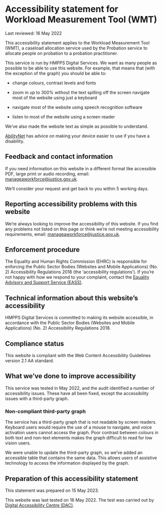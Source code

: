 # Accessibility statement for Workload Measurement Tool (WMT)

Last reviewed: 16 May 2022

This accessibility statement applies to the Workload Measurement Tool (WMT), a caseload allocation service used by the Probation service to allocate people on probation to a probation practitioner.

This service is run by HMPPS Digital Services. We want as many people as possible to be able to use this website. For example, that means that (with the exception of the graph) you should be able to:

- change colours, contrast levels and fonts

- zoom in up to 300% without the text spilling off the screen navigate most of the website using just a keyboard

- navigate most of the website using speech recognition software

- listen to most of the website using a screen reader

We’ve also made the website text as simple as possible to understand.

[AbilityNet](https://abilitynet.org.uk/) has advice on making your device easier to use if you have a disability.

## Feedback and contact information

If you need information on this website in a different format like accessible PDF, large print or audio recording, email: [manageaworkforce@justice.gov.uk](mailto:manageaworkforce@justice.gov.uk).

We’ll consider your request and get back to you within 5 working days.

## Reporting accessibility problems with this website

We’re always looking to improve the accessibility of this website. If you find any problems not listed on this page or think we’re not meeting accessibility requirements, email: [manageaworkforce@justice.gov.uk](mailto:manageaworkforce@justice.gov.uk).

## Enforcement procedure

The Equality and Human Rights Commission (EHRC) is responsible for enforcing the Public Sector Bodies (Websites and Mobile Applications) (No. 2) Accessibility Regulations 2018 (the ‘accessibility regulations’). If you’re not happy with how we respond to your complaint, contact the [Equality Advisory and Support Service (EASS)](https://www.equalityadvisoryservice.com/).

## Technical information about this website’s accessibility

HMPPS Digital Services is committed to making its website accessible, in accordance with the Public Sector Bodies (Websites and Mobile Applications) (No. 2) Accessibility Regulations 2018.

## Compliance status

This website is compliant with the Web Content Accessibility Guidelines version 2.1 AA standard.

## What we’ve done to improve accessibility

This service was tested in May 2022, and the audit identified a number of accessibility issues. These have all been fixed, except the accessibility issues with a third-party graph.

### Non-compliant third-party graph

The service has a third-party graph that is not readable by screen readers. Keyboard users would require the use of a mouse to navigate, and voice activation users cannot access the graph. Poor contrast between colours in both text and non-text elements makes the graph difficult to read for low vision users.

We were unable to update the third-party graph, so we’ve added an accessible table that contains the same data. This allows users of assistive technology to access the information displayed by the graph.

## Preparation of this accessibility statement

This statement was prepared on 15 May 2023.

This website was last tested on 16 May 2022. The test was carried out by [Digital Accessibility Centre (DAC)](https://digitalaccessibilitycentre.org/).